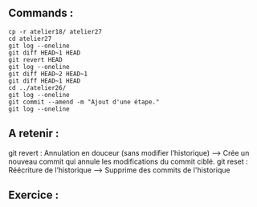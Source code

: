 ## Commands :

```
cp -r atelier18/ atelier27
cd atelier27
git log --oneline
git diff HEAD~1 HEAD
git revert HEAD
git log --oneline
git diff HEAD~2 HEAD~1
git diff HEAD~1 HEAD
cd ../atelier26/
git log --oneline
git commit --amend -m "Ajout d'une étape."
git log --oneline
```

## A retenir : 

git revert : Annulation en douceur (sans modifier l’historique) --> Crée un nouveau commit qui annule les modifications du commit ciblé.
git reset : Réécriture de l’historique --> Supprime des commits de l'historique

## Exercice : 
